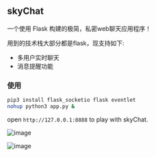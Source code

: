 ## skyChat

一个使用 Flask 构建的极简，私密web聊天应用程序！

用到的技术栈大部分都是flask，现支持如下:

- 多用户实时聊天
- 消息提醒功能



### 使用

```sh
pip3 install flask_socketio flask eventlet
nohup python3 app.py &
```

open `http://127.0.0.1:8888` to play with skyChat.

![image](https://github.com/user-attachments/assets/5ecb76b6-df32-4a86-b8db-7a84952da58b)


![image](https://github.com/user-attachments/assets/3fe7dc91-b080-44d0-8d39-acb7ef1ba2df)


